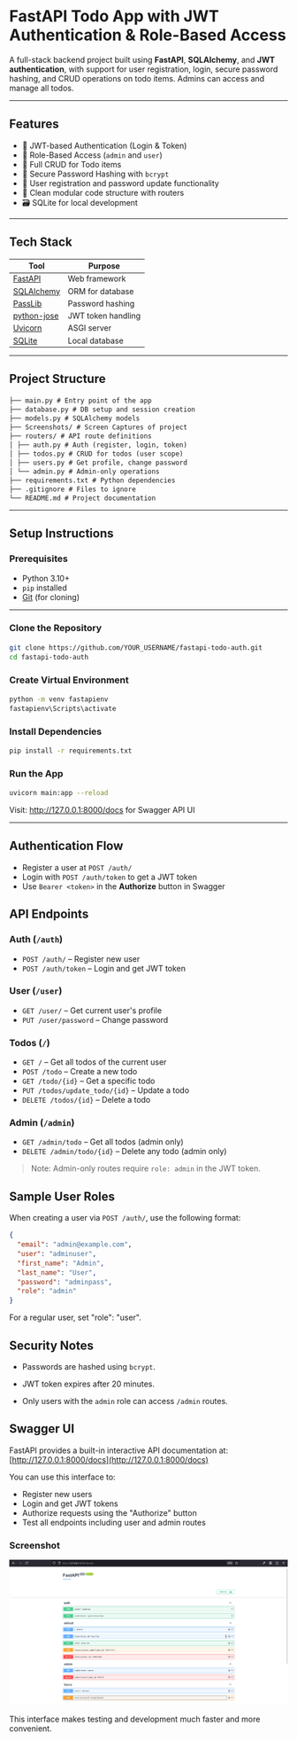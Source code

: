 # FastAPI Todo App with JWT Authentication & Role-Based Access

A full-stack backend project built using **FastAPI**, **SQLAlchemy**, and **JWT authentication**, with support for user registration, login, secure password hashing, and CRUD operations on todo items. Admins can access and manage all todos.

---

## Features

- 🔐 JWT-based Authentication (Login & Token)
- 👤 Role-Based Access (`admin` and `user`)
- 🔄 Full CRUD for Todo items
- 🔐 Secure Password Hashing with `bcrypt`
- 🧑 User registration and password update functionality
- 🧠 Clean modular code structure with routers
- 🗃️ SQLite for local development

---

##  Tech Stack

| Tool | Purpose |
|------|---------|
| [FastAPI](https://fastapi.tiangolo.com) | Web framework |
| [SQLAlchemy](https://www.sqlalchemy.org/) | ORM for database |
| [PassLib](https://passlib.readthedocs.io/en/stable/) | Password hashing |
| [python-jose](https://python-jose.readthedocs.io/en/latest/) | JWT token handling |
| [Uvicorn](https://www.uvicorn.org/) | ASGI server |
| [SQLite](https://www.sqlite.org/docs.html) | Local database |

---

##  Project Structure

```fastapi-todo-auth/
├── main.py # Entry point of the app
├── database.py # DB setup and session creation
├── models.py # SQLAlchemy models
├── Screenshots/ # Screen Captures of project
├── routers/ # API route definitions
│ ├── auth.py # Auth (register, login, token)
│ ├── todos.py # CRUD for todos (user scope)
│ ├── users.py # Get profile, change password
│ └── admin.py # Admin-only operations
├── requirements.txt # Python dependencies
├── .gitignore # Files to ignore
└── README.md # Project documentation
```

---

## Setup Instructions

### Prerequisites

- Python 3.10+
- `pip` installed
- [Git](https://git-scm.com/) (for cloning)

---

### Clone the Repository

```bash
git clone https://github.com/YOUR_USERNAME/fastapi-todo-auth.git
cd fastapi-todo-auth
```

### Create Virtual Environment

```bash
python -m venv fastapienv
fastapienv\Scripts\activate 
```

### Install Dependencies

```bash
pip install -r requirements.txt
```

### Run the App

```bash
uvicorn main:app --reload
```
Visit: http://127.0.0.1:8000/docs for Swagger API UI

---

## Authentication Flow

- Register a user at `POST /auth/`
- Login with `POST /auth/token` to get a JWT token
- Use `Bearer <token>` in the **Authorize** button in Swagger 

## API Endpoints

### Auth (`/auth`)
- `POST /auth/` – Register new user
- `POST /auth/token` – Login and get JWT token

### User (`/user`)
- `GET /user/` – Get current user's profile
- `PUT /user/password` – Change password

### Todos (`/`)
- `GET /` – Get all todos of the current user
- `POST /todo` – Create a new todo
- `GET /todo/{id}` – Get a specific todo
- `PUT /todos/update_todo/{id}` – Update a todo
- `DELETE /todos/{id}` – Delete a todo

### Admin (`/admin`)
- `GET /admin/todo` – Get all todos (admin only)
- `DELETE /admin/todo/{id}` – Delete any todo (admin only)

> Note: Admin-only routes require `role: admin` in the JWT token.

## Sample User Roles

When creating a user via `POST /auth/`, use the following format:

```json
{
  "email": "admin@example.com",
  "user": "adminuser",
  "first_name": "Admin",
  "last_name": "User",
  "password": "adminpass",
  "role": "admin"
}
```
For a regular user, set "role": "user".

## Security Notes

- Passwords are hashed using `bcrypt`.

- JWT token expires after 20 minutes.

- Only users with the `admin` role can access `/admin` routes.

## Swagger UI
FastAPI provides a built-in interactive API documentation at: [http://127.0.0.1:8000/docs](http://127.0.0.1:8000/docs)


You can use this interface to:

- Register new users
- Login and get JWT tokens
- Authorize requests using the "Authorize" button
- Test all endpoints including user and admin routes

### Screenshot

![Swagger UI](Screenshots/SwaggerUI.png)

This interface makes testing and development much faster and more convenient.
